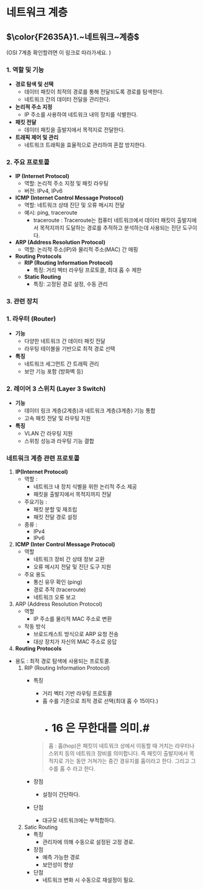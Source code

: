 # 네트워크 계층

## $\color{F2635A}1.~네트워크~계층$

[](https://www.notion.so/16e8eac6c6b180418c8ed7226bd7e238?pvs=21) (OSI 7계층 확인할려면 이 링크로 따라가세요. )

### 1. 역할 및 기능

- **경로 탐색 및 선택**
    - 데이터 패킷이 최적의 경로를 통해 전달되도록 경로를 탐색한다.
    - 네트워크 간의 데이터 전달을 관리한다.
- **논리적 주소 지정**
    - IP 주소를 사용하여 네트워크 내의 장치를 식별한다.
- **패킷 전달**
    - 데이터 패킷을 출발지에서 목적지로 전달한다.
- **트래픽 제어 및 관리**
    - 네트워크 트래픽을 효율적으로 관리하여 혼잡 방지한다.

### 2. 주요 프로토콜

- **IP (Internet Protocol)**
    - 역할: 논리적 주소 지정 및 패킷 라우팅
    - 버전: IPv4, IPv6
- **ICMP (Internet Control Message Protocol)**
    - 역할: 네트워크 상태 진단 및 오류 메시지 전달
    - 예시: ping, traceroute
        - traceroute : Traceroute는 컴퓨터 네트워크에서 데이터 패킷이 출발지에서 목적지까지 도달하는 경로를 추적하고 분석하는데 사용되는 진단 도구이다.
- **ARP (Address Resolution Protocol)**
    - 역할: 논리적 주소(IP)와 물리적 주소(MAC) 간 매핑
- **Routing Protocols**
    - **RIP (Routing Information Protocol)**
        - 특징: 거리 벡터 라우팅 프로토콜, 최대 홉 수 제한
    - **Static Routing**
        - 특징: 고정된 경로 설정, 수동 관리

### 3. 관련 장치

### 1. 라우터 (Router)

- **기능**
    - 다양한 네트워크 간 데이터 패킷 전달
    - 라우팅 테이블을 기반으로 최적 경로 선택
- **특징**
    - 네트워크 세그먼트 간 트래픽 관리
    - 보안 기능 포함 (방화벽 등)

### 2. 레이어 3 스위치 (Layer 3 Switch)

- **기능**
    - 데이터 링크 계층(2계층)과 네트워크 계층(3계층) 기능 통합
    - 고속 패킷 전달 및 라우팅 지원
- **특징**
    - VLAN 간 라우팅 지원
    - 스위칭 성능과 라우팅 기능 결합

### 네트워크 계층 관련 프로토콜

1. **IP(Internet Protocol)**
    - 역할 :
        - 네트워크 내 장치 식별을 위한 논리적 주소 제공
        - 패킷을 출발지에서 목적지까지 전달
    - 주요기능 :
        - 패킷 분할 및 재조립
        - 패킷 전달 경로 설정
    - 종류 :
        - IPv4
        - IPv6
2. **ICMP (Inter Control Message Protocol)**
    - 역할
        - 네트워크 장비 간 상태 정보 교환
        - 오류 메시지 전달 및 진단 도구 지원
    - 주요 용도
        - 통신 유무 확인 (ping)
        - 경로 추적 (traceroute)
        - 네트워크 오류 보고
3. ARP (Address Resolution Protocol)
    - 역할
        - IP 주소를 물리적 MAC 주소로 변환
    - 작동 방식
        - 브로드캐스트 방식으로 ARP 요청 전송
        - 대상 장치가 자신의 MAC 주소로 응답
4. **Routing Protocols**
- 용도 : 최적 경로 탐색에 사용되는 프로토콜.
    1. RIP (Routing Information Protocol)
        - 특징
            - 거리 벡터 기반 라우팅 프로토콜
            - 홉 수를 기준으로 최적 경로 선택(최대 홉 수 15이다.)
                - # 16 은 무한대를 의미.#
            
            > 홉  : 홉(hop)은 패킷이 네트워크 상에서 이동할 때 거치는 라우터나 스위치 등의 네트워크 장비를 의미합니다. 즉 패킷이 출발지에서 목적지로 가는 동안 거쳐가는 중간 경유지를 홉이라고 한다. 그리고 그 수를 홉 수 라고 한다.
            > 
        - 장점
            - 설정이 간단하다.
        - 단점
            - 대규모 네트워크에는 부적합하다.
    2. Satic Routing
        - 특징
            - 관리자에 의해 수동으로 설정된 고정 경로.
        - 장점
            - 예측 가능한 경로
            - 보안성이 향상
        - 단점
            - 네트워크 변화 시 수동으로 재설정이 필요.
